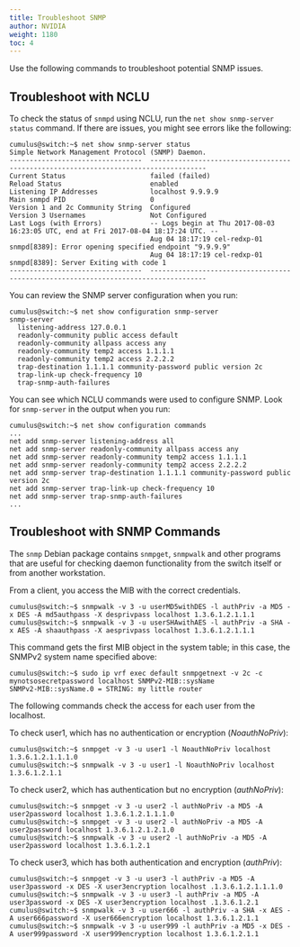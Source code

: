 ```yaml
---
title: Troubleshoot SNMP
author: NVIDIA
weight: 1180
toc: 4
---
```


Use the following commands to troubleshoot potential SNMP issues.

## Troubleshoot with NCLU

To check the status of `snmpd` using NCLU, run the `net show snmp-server status` command. If there are issues, you might see errors like the following:

```
cumulus@switch:~$ net show snmp-server status
Simple Network Management Protocol (SNMP) Daemon.
---------------------------------  ------------------------------------------------------------------------------------
Current Status                     failed (failed)
Reload Status                      enabled
Listening IP Addresses             localhost 9.9.9.9
Main snmpd PID                     0
Version 1 and 2c Community String  Configured
Version 3 Usernames                Not Configured
Last Logs (with Errors)            -- Logs begin at Thu 2017-08-03 16:23:05 UTC, end at Fri 2017-08-04 18:17:24 UTC. --
                                   Aug 04 18:17:19 cel-redxp-01 snmpd[8389]: Error opening specified endpoint "9.9.9.9"
                                   Aug 04 18:17:19 cel-redxp-01 snmpd[8389]: Server Exiting with code 1
---------------------------------  ------------------------------------------------------------------------------------
```

You can review the SNMP server configuration when you run:

```
cumulus@switch:~$ net show configuration snmp-server
snmp-server
  listening-address 127.0.0.1
  readonly-community public access default
  readonly-community allpass access any
  readonly-community temp2 access 1.1.1.1
  readonly-community temp2 access 2.2.2.2
  trap-destination 1.1.1.1 community-password public version 2c
  trap-link-up check-frequency 10
  trap-snmp-auth-failures
```

You can see which NCLU commands were used to configure SNMP. Look for `snmp-server` in the output when you run:

```
cumulus@switch:~$ net show configuration commands
...
net add snmp-server listening-address all
net add snmp-server readonly-community allpass access any
net add snmp-server readonly-community temp2 access 1.1.1.1
net add snmp-server readonly-community temp2 access 2.2.2.2
net add snmp-server trap-destination 1.1.1.1 community-password public version 2c
net add snmp-server trap-link-up check-frequency 10
net add snmp-server trap-snmp-auth-failures
...
```

## Troubleshoot with SNMP Commands

The `snmp` Debian package contains `snmpget`, `snmpwalk` and other programs that are useful for checking daemon functionality from the switch itself or from another workstation.

From a client, you access the MIB with the correct credentials.

```
cumulus@switch:~$ snmpwalk -v 3 -u userMD5withDES -l authPriv -a MD5 -x DES -A md5authpass -X desprivpass localhost 1.3.6.1.2.1.1.1
cumulus@switch:~$ snmpwalk -v 3 -u userSHAwithAES -l authPriv -a SHA -x AES -A shaauthpass -X aesprivpass localhost 1.3.6.1.2.1.1.1
```

This command gets the first MIB object in the system table; in this case, the SNMPv2 system name specified above:

```
cumulus@switch:~$ sudo ip vrf exec default snmpgetnext -v 2c -c mynotsosecretpassword localhost SNMPv2-MIB::sysName
SNMPv2-MIB::sysName.0 = STRING: my little router
```

The following commands check the access for each user from the localhost.

To check user1, which has no authentication or encryption (*NoauthNoPriv*):

```
cumulus@switch:~$ snmpget -v 3 -u user1 -l NoauthNoPriv localhost 1.3.6.1.2.1.1.1.0
cumulus@switch:~$ snmpwalk -v 3 -u user1 -l NoauthNoPriv localhost 1.3.6.1.2.1.1
```

To check user2, which has authentication but no encryption (*authNoPriv*):

```
cumulus@switch:~$ snmpget -v 3 -u user2 -l authNoPriv -a MD5 -A user2password localhost 1.3.6.1.2.1.1.1.0
cumulus@switch:~$ snmpget -v 3 -u user2 -l authNoPriv -a MD5 -A user2password localhost 1.3.6.1.2.1.2.1.0
cumulus@switch:~$ snmpwalk -v 3 -u user2 -l authNoPriv -a MD5 -A user2password localhost 1.3.6.1.2.1
```

To check user3, which has both authentication and encryption (*authPriv*):

```
cumulus@switch:~$ snmpget -v 3 -u user3 -l authPriv -a MD5 -A user3password -x DES -X user3encryption localhost .1.3.6.1.2.1.1.1.0
cumulus@switch:~$ snmpwalk -v 3 -u user3 -l authPriv -a MD5 -A user3password -x DES -X user3encryption localhost .1.3.6.1.2.1
cumulus@switch:~$ snmpwalk -v 3 -u user666 -l authPriv -a SHA -x AES -A user666password -X user666encryption localhost 1.3.6.1.2.1.1
cumulus@switch:~$ snmpwalk -v 3 -u user999 -l authPriv -a MD5 -x DES -A user999password -X user999encryption localhost 1.3.6.1.2.1.1
```
